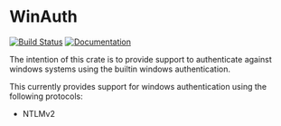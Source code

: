 WinAuth
=======

[![Build Status](https://dev.azure.com/steffengy/winauth-rs/_apis/build/status/winauth-rs-CI?branchName=master)](https://dev.azure.com/steffengy/winauth-rs/_build/latest?definitionId=1&branchName=master)
[![Documentation](https://docs.rs/winauth/badge.svg)](https://docs.rs/winauth)  

The intention of this crate is to provide support to authenticate against windows systems using
the builtin windows authentication.

This currently provides support for windows authentication using the following protocols:
- NTLMv2

